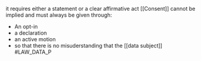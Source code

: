 it requires either a statement or a clear affirmative act
[[Consent]] cannot be implied and must always be given through:
* An opt-in
* a declaration
* an active motion
* so that there is no misuderstanding that the [[data subject]] 
#LAW_DATA_P 